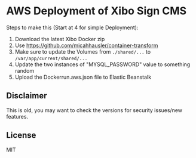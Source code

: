 # AWS Deployment of Xibo Sign CMS

Steps to make this (Start at 4 for simple Deployment):

1. Download the latest Xibo Docker zip
2. Use https://github.com/micahhausler/container-transform
3. Make sure to update the Volumes from ```./shared/...``` to ```/var/app/current/shared/...```
4. Update the two instances of "MYSQL_PASSWORD" value to something random
5. Upload the Dockerrun.aws.json file to Elastic Beanstalk

## Disclaimer

This is old, you may want to check the versions for security issues/new features.

## License

MIT
